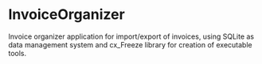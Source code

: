# InvoiceOrganizer

Invoice organizer application for import/еxport of invoices, using SQLite as data management system and cx_Freeze library for creation of executable tools.
